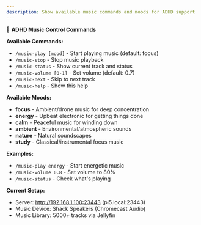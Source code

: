 ```yaml
---
description: Show available music commands and moods for ADHD support
---
```


🎵 **ADHD Music Control Commands**

**Available Commands:**
- `/music-play [mood]` - Start playing music (default: focus)
- `/music-stop` - Stop music playback  
- `/music-status` - Show current track and status
- `/music-volume [0-1]` - Set volume (default: 0.7)
- `/music-next` - Skip to next track
- `/music-help` - Show this help

**Available Moods:**
- **focus** - Ambient/drone music for deep concentration
- **energy** - Upbeat electronic for getting things done  
- **calm** - Peaceful music for winding down
- **ambient** - Environmental/atmospheric sounds
- **nature** - Natural soundscapes  
- **study** - Classical/instrumental focus music

**Examples:**
- `/music-play energy` - Start energetic music
- `/music-volume 0.8` - Set volume to 80%
- `/music-status` - Check what's playing

**Current Setup:**
- Server: http://192.168.1.100:23443 (pi5.local:23443)
- Music Device: Shack Speakers (Chromecast Audio)
- Music Library: 5000+ tracks via Jellyfin